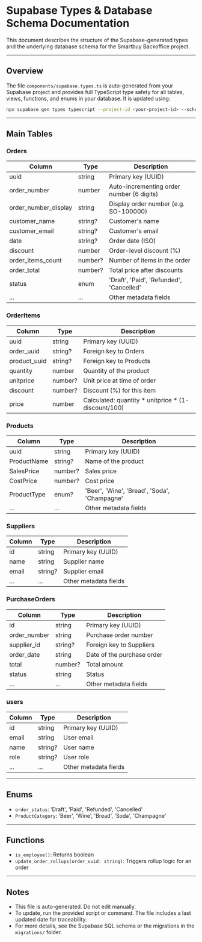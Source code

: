 # Supabase Types & Database Schema Documentation

This document describes the structure of the Supabase-generated types and the underlying database schema for the Smartbuy Backoffice project.

---

## Overview
The file `components/supabase.types.ts` is auto-generated from your Supabase project and provides full TypeScript type safety for all tables, views, functions, and enums in your database. It is updated using:

```bash
npx supabase gen types typescript --project-id <your-project-id> --schema public > components/supabase.types.ts
```

---

## Main Tables

### Orders
| Column                | Type      | Description                                      |
|---------------------- |---------- |-------------------------------------------------|
| uuid                  | string    | Primary key (UUID)                               |
| order_number          | number    | Auto-incrementing order number (6 digits)        |
| order_number_display  | string    | Display order number (e.g. SO-100000)            |
| customer_name         | string?   | Customer's name                                  |
| customer_email        | string?   | Customer's email                                 |
| date                  | string?   | Order date (ISO)                                 |
| discount              | number    | Order-level discount (%)                         |
| order_items_count     | number?   | Number of items in the order                     |
| order_total           | number?   | Total price after discounts                      |
| status                | enum      | 'Draft', 'Paid', 'Refunded', 'Cancelled'         |
| ...                   | ...       | Other metadata fields                            |

### OrderItems
| Column        | Type      | Description                                 |
|-------------- |---------- |-------------------------------------------- |
| uuid          | string    | Primary key (UUID)                          |
| order_uuid    | string?   | Foreign key to Orders                       |
| product_uuid  | string?   | Foreign key to Products                     |
| quantity      | number    | Quantity of the product                     |
| unitprice     | number?   | Unit price at time of order                 |
| discount      | number?   | Discount (%) for this item                  |
| price         | number    | Calculated: quantity * unitprice * (1-discount/100) |

### Products
| Column        | Type      | Description                                 |
|-------------- |---------- |-------------------------------------------- |
| uuid          | string    | Primary key (UUID)                          |
| ProductName   | string?   | Name of the product                         |
| SalesPrice    | number?   | Sales price                                 |
| CostPrice     | number?   | Cost price                                  |
| ProductType   | enum?     | 'Beer', 'Wine', 'Bread', 'Soda', 'Champagne'|
| ...           | ...       | Other metadata fields                       |

### Suppliers
| Column        | Type      | Description                                 |
|-------------- |---------- |-------------------------------------------- |
| id            | string    | Primary key (UUID)                          |
| name          | string    | Supplier name                               |
| email         | string?   | Supplier email                              |
| ...           | ...       | Other metadata fields                       |

### PurchaseOrders
| Column        | Type      | Description                                 |
|-------------- |---------- |-------------------------------------------- |
| id            | string    | Primary key (UUID)                          |
| order_number  | string    | Purchase order number                       |
| supplier_id   | string?   | Foreign key to Suppliers                    |
| order_date    | string    | Date of the purchase order                  |
| total         | number?   | Total amount                                |
| status        | string    | Status                                      |
| ...           | ...       | Other metadata fields                       |

### users
| Column        | Type      | Description                                 |
|-------------- |---------- |-------------------------------------------- |
| id            | string    | Primary key (UUID)                          |
| email         | string    | User email                                  |
| name          | string?   | User name                                   |
| role          | string?   | User role                                   |
| ...           | ...       | Other metadata fields                       |

---

## Enums
- `order_status`: 'Draft', 'Paid', 'Refunded', 'Cancelled'
- `ProductCategory`: 'Beer', 'Wine', 'Bread', 'Soda', 'Champagne'

---

## Functions
- `is_employee()`: Returns boolean
- `update_order_rollups(order_uuid: string)`: Triggers rollup logic for an order

---

## Notes
- This file is auto-generated. Do not edit manually.
- To update, run the provided script or command. The file includes a last updated date for traceability.
- For more details, see the Supabase SQL schema or the migrations in the `migrations/` folder.
